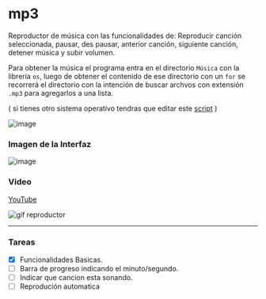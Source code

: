 # mp3

Reproductor de música con las funcionalidades de: Reproducir canción seleccionada, pausar, des pausar, anterior canción, siguiente canción, detener música y subir volumen.

Para obtener la música el programa entra en el directorio `Música` con la librería `os`, luego de obtener el contenido de ese directorio con un `for` se recorrerá el directorio con la intención de buscar archvos con extensión `.mp3` para agregarlos a una lista.

( si tienes otro sistema operativo tendras que editar este [script](https://github.com/salvamn/mp3/blob/master/musica.py) )

![image](https://user-images.githubusercontent.com/61121429/148300886-d77bd554-c7fe-45fa-ad6f-d6eebfb41150.png)

### Imagen de la Interfaz
![image](https://user-images.githubusercontent.com/61121429/148300467-37f52cef-40d5-4580-abc5-a505717f52fc.png)


### Video

[YouTube](https://youtu.be/xwOcqhUjTZY)

![gif reproductor](https://user-images.githubusercontent.com/61121429/148301366-5ff2dc57-d1a7-4210-abfe-51322019f862.gif)


<hr>

### Tareas

- [X] Funcionalidades Basicas.
- [ ] Barra de progreso indicando el minuto/segundo.
- [ ] Indicar que cancion esta sonando.
- [ ] Reprodución automatica
